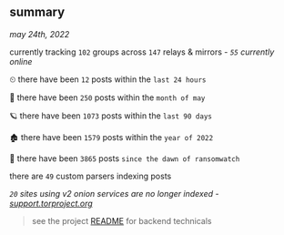 
## summary
_may 24th, 2022_

currently tracking `102` groups across `147` relays & mirrors - _`55` currently online_

⏲ there have been `12` posts within the `last 24 hours`

🦈 there have been `250` posts within the `month of may`

🪐 there have been `1073` posts within the `last 90 days`

🏚 there have been `1579` posts within the `year of 2022`

🦕 there have been `3865` posts `since the dawn of ransomwatch`

there are `49` custom parsers indexing posts

_`20` sites using v2 onion services are no longer indexed - [support.torproject.org](https://support.torproject.org/onionservices/v2-deprecation/)_

> see the project [README](https://github.com/joshhighet/ransomwatch#ransomwatch--) for backend technicals
